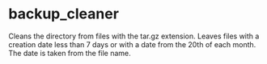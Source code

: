 # backup_cleaner
Cleans the directory from files with the tar.gz extension. Leaves files with a creation date less than 7 days or with a date from the 20th of each month. The date is taken from the file name.
